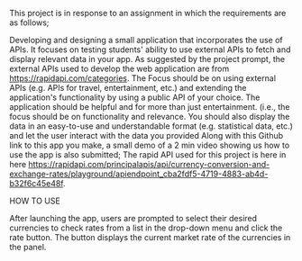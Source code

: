 This project is in response to an assignment in which the requirements are as follows;

Developing and designing a small application that incorporates the use of APIs.
It focuses on testing students' ability to use external APIs to fetch and display relevant data in your app.
As suggested by the project prompt, the external APIs used to develop the web application are from https://rapidapi.com/categories. The Focus should be  on using external APIs (e.g. APIs for travel, entertainment, etc.) and extending the application's functionality by using a public API of your choice. The application should be helpful and for more than just entertainment. (i.e., the focus should be on functionality and relevance. You should also display the data in an easy-to-use and understandable format (e.g. statistical data, etc.) and let the user interact with the data you provided Along with this Github link to this app you make, a small demo of a 2 min video showing us how to use the app is also submitted;
The rapid API used for this project is here in here https://rapidapi.com/principalapis/api/currency-conversion-and-exchange-rates/playground/apiendpoint_cba2fdf5-4719-4883-ab4d-b32f6c45e48f.

HOW TO USE

After launching the app, users are prompted to select their desired currencies to check rates from a list in the drop-down menu and click the rate button.
The button displays the current market rate of the currencies in the panel.
